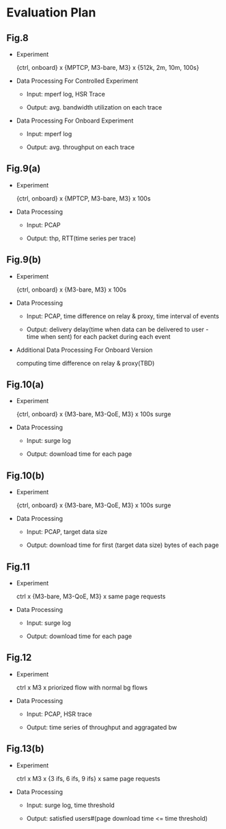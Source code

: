 # Evaluation Plan

## Fig.8

- Experiment

	{ctrl, onboard} x {MPTCP, M3-bare, M3} x {512k, 2m, 10m, 100s}

- Data Processing For Controlled Experiment

	* Input: mperf log, HSR Trace

	* Output: avg. bandwidth utilization on each trace

- Data Processing For Onboard Experiment

	* Input: mperf log

	* Output: avg. throughput on each trace

## Fig.9(a)

- Experiment

	{ctrl, onboard} x {MPTCP, M3-bare, M3} x 100s

- Data Processing

	* Input: PCAP

	* Output: thp, RTT(time series per trace)

## Fig.9(b)

- Experiment

	{ctrl, onboard} x {M3-bare, M3} x 100s

- Data Processing

	* Input: PCAP, time difference on relay & proxy, time interval of events

	* Output: delivery delay(time when data can be delivered to user - time when sent) for each packet during each event

- Additional Data Processing For Onboard Version

	computing time difference on relay & proxy(TBD)

## Fig.10(a)

- Experiment

	{ctrl, onboard} x {M3-bare, M3-QoE, M3} x 100s surge

- Data Processing

	* Input: surge log

	* Output: download time for each page

## Fig.10(b)

- Experiment

	{ctrl, onboard} x {M3-bare, M3-QoE, M3} x 100s surge

- Data Processing

	* Input: PCAP, target data size

	* Output: download time for first (target data size) bytes of each page

## Fig.11

- Experiment

	ctrl x {M3-bare, M3-QoE, M3} x same page requests

- Data Processing

	* Input: surge log

	* Output: download time for each page

## Fig.12

- Experiment

	ctrl x M3 x priorized flow with normal bg flows

- Data Processing

	* Input: PCAP, HSR trace

	* Output: time series of throughput and aggragated bw

## Fig.13(b)

- Experiment

	ctrl x M3 x {3 ifs, 6 ifs, 9 ifs} x same page requests
	
- Data Processing

	* Input: surge log, time threshold

	* Output: satisfied users#(page download time <= time threshold)



